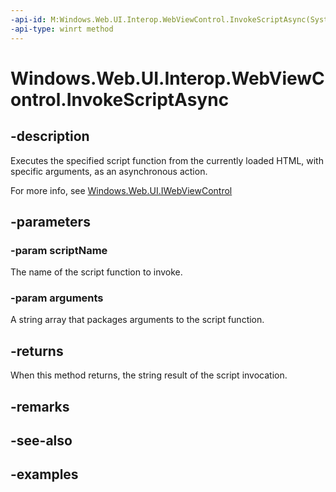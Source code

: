 ```yaml
---
-api-id: M:Windows.Web.UI.Interop.WebViewControl.InvokeScriptAsync(System.String,Windows.Foundation.Collections.IIterable{System.String})
-api-type: winrt method
---
```


<!-- Method syntax.
public IAsyncOperation<string> WebViewControl.InvokeScriptAsync(String scriptName, IIterable<String> arguments)
-->

# Windows.Web.UI.Interop.WebViewControl.InvokeScriptAsync

## -description
Executes the specified script function from the currently loaded HTML, with specific arguments, as an asynchronous action.

For more info, see [Windows.Web.UI.IWebViewControl](../windows.web.ui/iwebviewcontrol.md)

## -parameters
### -param scriptName
The name of the script function to invoke.

### -param arguments
A string array that packages arguments to the script function.

## -returns
When this method returns, the string result of the script invocation.

## -remarks

## -see-also

## -examples

